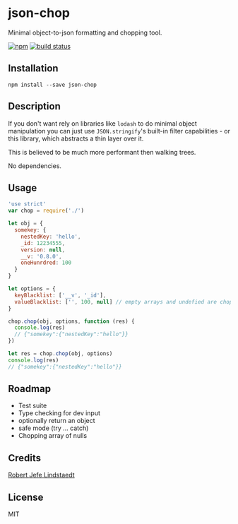 # json-chop
Minimal object-to-json formatting and chopping tool.

[![npm](https://img.shields.io/npm/v/npm.svg)]() [![build status](https://secure.travis-ci.org/eljefedelrodeodeljefe/json-chop.svg)](http://travis-ci.org/eljefedelrodeodeljefe/json-chop)

## Installation

```
npm install --save json-chop
```

## Description
If you don't want rely on libraries like `lodash` to do minimal object manipulation you can just use `JSON.stringify`'s built-in filter capabilities - or this library, which abstracts a thin layer over it.

This is believed to be much more performant then walking trees.

No dependencies.

## Usage

```js
'use strict'
var chop = require('./')

let obj = {
  somekey: {
    nestedKey: 'hello',
    _id: 12234555,
    version: null,
    __v: '0.8.0',
    oneHunrdred: 100
  }
}

let options = {
  keyBlacklist: ['__v', '_id'],
  valueBlacklist: ['', 100, null] // empty arrays and undefied are chopped of implicitly
}

chop.chop(obj, options, function (res) {
  console.log(res)
  // {"somekey":{"nestedKey":"hello"}}
})

let res = chop.chop(obj, options)
console.log(res)
// {"somekey":{"nestedKey":"hello"}}
```

## Roadmap
- Test suite
- Type checking for dev input
- optionally return an object
- safe mode (try ... catch)
- Chopping array of nulls

## Credits
[Robert Jefe Lindstaedt](https://github.com/eljefedelrodeodeljefe/)

## License
MIT

